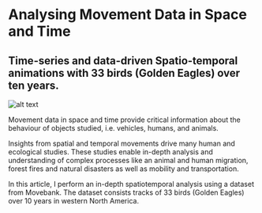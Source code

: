 # Analysing Movement Data in Space and Time
## Time-series and data-driven Spatio-temporal animations with 33 birds (Golden Eagles) over ten years.


![alt text](https://cdn-images-1.medium.com/max/1000/1*STHkqdFSh7nRr7JQ8CHY7g.gif)

Movement data in space and time provide critical information about the behaviour of objects studied, i.e. vehicles, humans, and animals.

Insights from spatial and temporal movements drive many human and ecological studies. These studies enable in-depth analysis and understanding of complex processes like an animal and human migration, forest fires and natural disasters as well as mobility and transportation.

In this article, I perform an in-depth spatiotemporal analysis using a dataset from Movebank. The dataset consists tracks of 33 birds (Golden Eagles) over 10 years in western North America.
